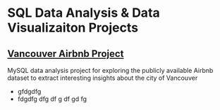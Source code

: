 # SQL Data Analysis & Data Visualizaiton Projects

## [Vancouver Airbnb Project](https://github.com/PapazF/PortfolioProjects/blob/main/Vancouver%20Airbnb%20Data%20Analysis.sql)

MySQL data analysis project for exploring the publicly available Airbnb dataset to extract interesting insights about the city of Vancouver

- gfdgdfg
- fdgdfg
dfg
df
g
df
gd
fg
